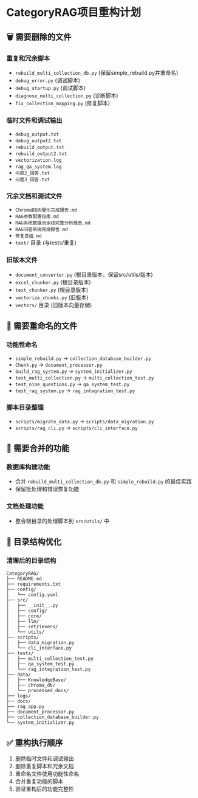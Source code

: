 # CategoryRAG项目重构计划

## 🗑️ 需要删除的文件

### 重复和冗余脚本
- `rebuild_multi_collection_db.py` (保留simple_rebuild.py并重命名)
- `debug_error.py` (调试脚本)
- `debug_startup.py` (调试脚本)
- `diagnose_multi_collection.py` (诊断脚本)
- `fix_collection_mapping.py` (修复脚本)

### 临时文件和调试输出
- `debug_output.txt`
- `debug_output2.txt`
- `rebuild_output.txt`
- `rebuild_output2.txt`
- `vectorization.log`
- `rag_qa_system.log`
- `问题2_回答.txt`
- `问题3_回答.txt`

### 冗余文档和测试文件
- `ChromaDB向量化完成报告.md`
- `RAG参数配置指南.md`
- `RAG系统数据流水线完整分析报告.md`
- `RAG问答系统完成报告.md`
- `修复总结.md`
- `test/` 目录 (与tests/重复)

### 旧版本文件
- `document_converter.py` (根目录版本，保留src/utils/版本)
- `excel_chunker.py` (根目录版本)
- `text_chunker.py` (根目录版本)
- `vectorize_chunks.py` (旧版本)
- `vectors/` 目录 (旧版本向量存储)

## 📝 需要重命名的文件

### 功能性命名
- `simple_rebuild.py` → `collection_database_builder.py`
- `Chunk.py` → `document_processor.py`
- `build_rag_system.py` → `system_initializer.py`
- `test_multi_collection.py` → `multi_collection_test.py`
- `test_nine_questions.py` → `qa_system_test.py`
- `test_rag_system.py` → `rag_integration_test.py`

### 脚本目录整理
- `scripts/migrate_data.py` → `scripts/data_migration.py`
- `scripts/rag_cli.py` → `scripts/cli_interface.py`

## 🔧 需要合并的功能

### 数据库构建功能
- 合并 `rebuild_multi_collection_db.py` 和 `simple_rebuild.py` 的最佳实践
- 保留批处理和错误恢复功能

### 文档处理功能
- 整合根目录的处理脚本到 `src/utils/` 中

## 📁 目录结构优化

### 清理后的目录结构
```
CategoryRAG/
├── README.md
├── requirements.txt
├── config/
│   └── config.yaml
├── src/
│   ├── __init__.py
│   ├── config/
│   ├── core/
│   ├── llm/
│   ├── retrievers/
│   └── utils/
├── scripts/
│   ├── data_migration.py
│   └── cli_interface.py
├── tests/
│   ├── multi_collection_test.py
│   ├── qa_system_test.py
│   └── rag_integration_test.py
├── data/
│   ├── KnowledgeBase/
│   ├── chroma_db/
│   └── processed_docs/
├── logs/
├── docs/
├── rag_app.py
├── document_processor.py
├── collection_database_builder.py
└── system_initializer.py
```

## ✅ 重构执行顺序

1. 删除临时文件和调试输出
2. 删除重复脚本和冗余文档
3. 重命名文件使用功能性命名
4. 合并重复功能的脚本
5. 验证重构后的功能完整性
